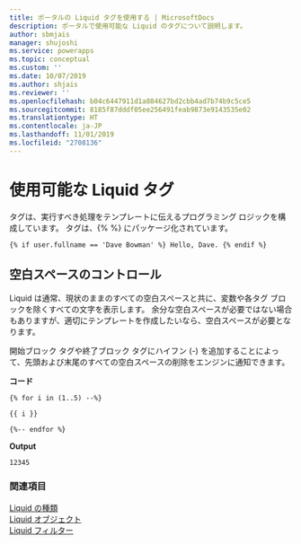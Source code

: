 ```yaml
---
title: ポータルの Liquid タグを使用する | MicrosoftDocs
description: ポータルで使用可能な Liquid のタグについて説明します。
author: sbmjais
manager: shujoshi
ms.service: powerapps
ms.topic: conceptual
ms.custom: ''
ms.date: 10/07/2019
ms.author: shjais
ms.reviewer: ''
ms.openlocfilehash: b04c6447911d1a884627bd2cbb4ad7b74b9c5ce5
ms.sourcegitcommit: 8185f87dddf05ee256491feab9873e9143535e02
ms.translationtype: HT
ms.contentlocale: ja-JP
ms.lasthandoff: 11/01/2019
ms.locfileid: "2708136"
---
```

# <a name="available-liquid-tags"></a>使用可能な Liquid タグ

タグは、実行すべき処理をテンプレートに伝えるプログラミング ロジックを構成しています。 タグは、{% %} にパッケージ化されています。

```
{% if user.fullname == 'Dave Bowman' %} Hello, Dave. {% endif %}
```

## <a name="whitespace-control"></a>空白スペースのコントロール

Liquid は通常、現状のままのすべての空白スペースと共に、変数や各タグ ブロックを除くすべての文字を表示します。 余分な空白スペースが必要ではない場合もありますが、適切にテンプレートを作成したいなら、空白スペースが必要となります。

開始ブロック タグや終了ブロック タグにハイフン (-) を追加することによって、先頭および末尾のすべての空白スペースの削除をエンジンに通知できます。

**コード**

```
{% for i in (1..5) --%}

{{ i }}

{%-- endfor %}
```

**Output**

```
12345
```
### <a name="see-also"></a>関連項目

[Liquid の種類](liquid-types.md)  
[Liquid オブジェクト](liquid-objects.md)  
[Liquid フィルター](liquid-filters.md) 

